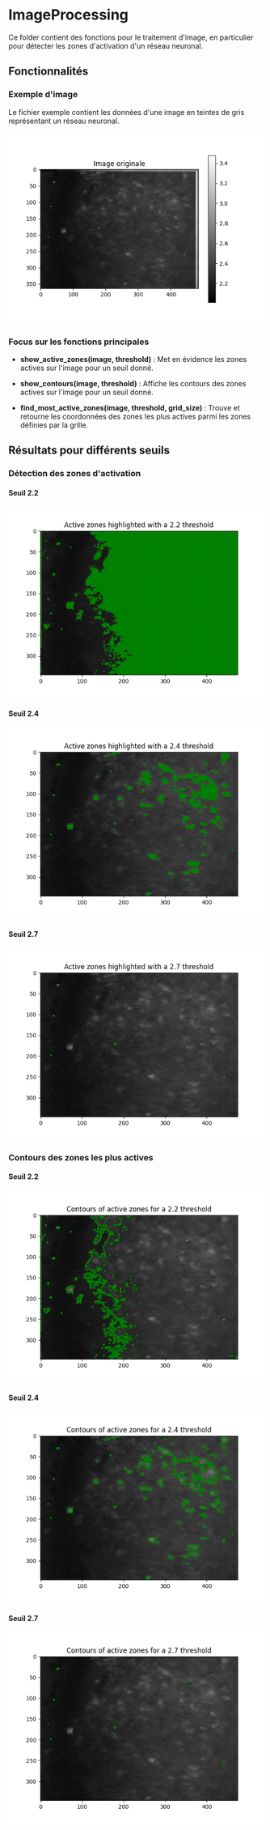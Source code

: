 # ImageProcessing

Ce folder contient des fonctions pour le traitement d'image, en particulier pour détecter les zones d'activation d'un réseau neuronal.

## Fonctionnalités

### Exemple d'image

Le fichier exemple contient les données d'une image en teintes de gris représentant un réseau neuronal.

![Exemple d'image](./img/image_originale_nuances_de_gris.png)

### Focus sur les fonctions principales
  
- **show_active_zones(image, threshold)** : Met en évidence les zones actives sur l'image pour un seuil donné.

- **show_contours(image, threshold)** : Affiche les contours des zones actives sur l'image pour un seuil donné.

- **find_most_active_zones(image, threshold, grid_size)** : Trouve et retourne les coordonnées des zones les plus actives parmi les zones définies par la grille.

## Résultats pour différents seuils

### Détection des zones d'activation

#### Seuil 2.2
![Zones d'activation seuil 2.2](./img/actives_zones_threshold_2.2.png)

#### Seuil 2.4
![Zones d'activation seuil 2.4](./img/actives_zones_threshold_2.4.png)

#### Seuil 2.7
![Zones d'activation seuil 2.7](./img/actives_zones_threshold_2.7.png)


### Contours des zones les plus actives

#### Seuil 2.2
![Contours seuil 2.2](./img/contours_threshold_2.2.png)

#### Seuil 2.4
![Contours seuil 2.4](./img/contours_threshold_2.4.png)

#### Seuil 2.7
![Contours seuils 2.7](./img/contours_threshold_2.7.png)